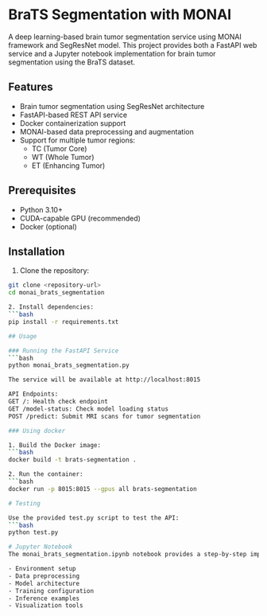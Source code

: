# BraTS Segmentation with MONAI

A deep learning-based brain tumor segmentation service using MONAI framework and SegResNet model. This project provides both a FastAPI web service and a Jupyter notebook implementation for brain tumor segmentation using the BraTS dataset.

## Features

- Brain tumor segmentation using SegResNet architecture
- FastAPI-based REST API service
- Docker containerization support
- MONAI-based data preprocessing and augmentation
- Support for multiple tumor regions:
  - TC (Tumor Core)
  - WT (Whole Tumor)
  - ET (Enhancing Tumor)

## Prerequisites

- Python 3.10+
- CUDA-capable GPU (recommended)
- Docker (optional)

## Installation

1. Clone the repository:
```bash
git clone <repository-url>
cd monai_brats_segmentation

2. Install dependencies:
```bash
pip install -r requirements.txt

## Usage

### Running the FastAPI Service
```bash
python monai_brats_segmentation.py

The service will be available at http://localhost:8015

API Endpoints:
GET /: Health check endpoint
GET /model-status: Check model loading status
POST /predict: Submit MRI scans for tumor segmentation

### Using docker

1. Build the Docker image:
```bash
docker build -t brats-segmentation .

2. Run the container:
```bash
docker run -p 8015:8015 --gpus all brats-segmentation

# Testing

Use the provided test.py script to test the API:
```bash
python test.py

# Jupyter Notebook
The monai_brats_segmentation.ipynb notebook provides a step-by-step implementation including:

- Environment setup
- Data preprocessing
- Model architecture
- Training configuration
- Inference examples
- Visualization tools
